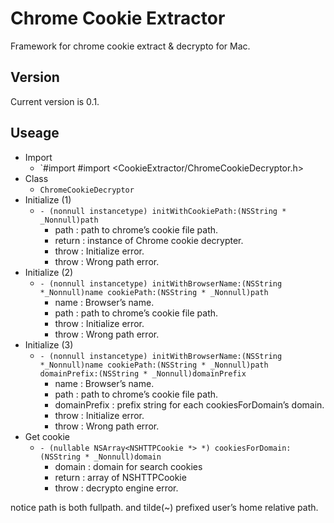 # Chrome Cookie Extractor

Framework for chrome cookie extract & decrypto for Mac.

## Version

Current version is 0.1.

## Useage

* Import
	* `#import #import <CookieExtractor/ChromeCookieDecryptor.h>
* Class
	* `ChromeCookieDecryptor`
* Initialize (1)
	* `- (nonnull instancetype) initWithCookiePath:(NSString * _Nonnull)path`
		* path : path to chrome’s cookie file path.
		* return : instance of Chrome cookie decrypter.
		* throw : Initialize error.
		* throw : Wrong path error.
* Initialize (2)
	* `- (nonnull instancetype) initWithBrowserName:(NSString *_Nonnull)name cookiePath:(NSString * _Nonnull)path`
		* name : Browser’s name.
		* path : path to chrome’s cookie file path.
		* throw : Initialize error.
		* throw : Wrong path error.
* Initialize (3)
	* `- (nonnull instancetype) initWithBrowserName:(NSString *_Nonnull)name cookiePath:(NSString * _Nonnull)path domainPrefix:(NSString * _Nonnull)domainPrefix`
		* name : Browser’s name.
		* path : path to chrome’s cookie file path.
		* domainPrefix : prefix string for each cookiesForDomain’s domain.
		* throw : Initialize error.
		* throw : Wrong path error.
* Get cookie
	* `- (nullable NSArray<NSHTTPCookie *> *) cookiesForDomain:(NSString * _Nonnull)domain`
		* domain : domain for search cookies
		* return : array of NSHTTPCookie
		* throw : decrypto engine error.

notice path is both fullpath. and tilde(~) prefixed user’s home relative path.
